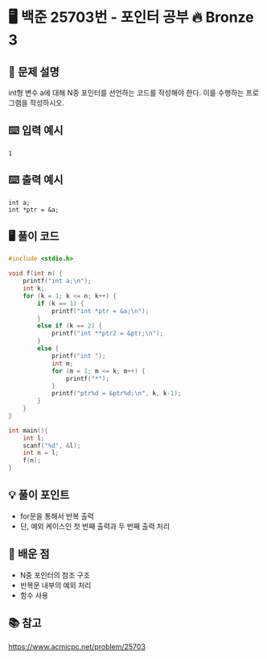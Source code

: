# 🖥️ 백준 25703번 - 포인터 공부 🔥 Bronze 3

## 📌 문제 설명
int형 변수 a에 대해 N중 포인터를 선언하는 코드를 작성해야 한다. 이를 수행하는 프로그램을 작성하시오.

## ⌨️ 입력 예시
```plaintext
1
```

## ⌨️ 출력 예시
```plaintext
int a;
int *ptr = &a;
```

## 🖥️ 풀이 코드
```c
#include <stdio.h>

void f(int n) {
    printf("int a;\n");
    int k;
    for (k = 1; k <= n; k++) {
        if (k == 1) {
            printf("int *ptr = &a;\n");
        }
        else if (k == 2) {
            printf("int **ptr2 = &ptr;\n");
        }
        else {
            printf("int ");
            int m;
            for (m = 1; m <= k; m++) {
                printf("*");
            }
            printf("ptr%d = &ptr%d;\n", k, k-1);
        }
    }
}

int main(){
    int l;
    scanf("%d", &l);
    int n = l;
    f(n);
}
```

## 💡 풀이 포인트
- for문을 통해서 반복 출력
- 단, 예외 케이스인 첫 번째 출력과 두 번째 출력 처리

## 📝 배운 점
- N중 포인터의 참조 구조
- 반복문 내부의 예외 처리
- 함수 사용

## 📚 참고
https://www.acmicpc.net/problem/25703

